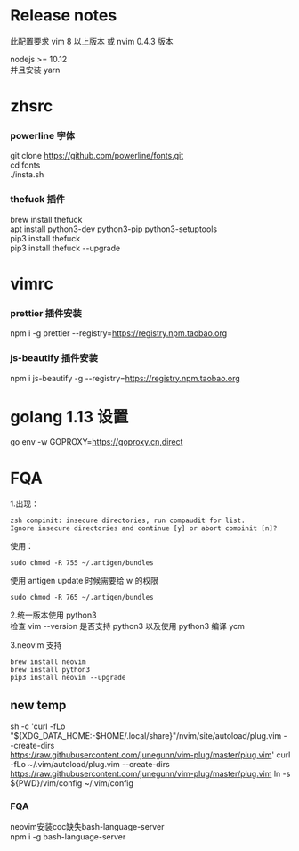 # Release notes

此配置要求 vim 8 以上版本 或 nvim 0.4.3 版本

nodejs >= 10.12  
并且安装 yarn

# zhsrc

### powerline 字体

git clone https://github.com/powerline/fonts.git  
cd fonts  
./insta.sh

### thefuck 插件

brew install thefuck  
apt install python3-dev python3-pip python3-setuptools  
pip3 install thefuck  
pip3 install thefuck --upgrade

# vimrc

### prettier 插件安装

npm i -g prettier --registry=https://registry.npm.taobao.org

### js-beautify 插件安装

npm i js-beautify -g --registry=https://registry.npm.taobao.org

# golang 1.13 设置

go env -w GOPROXY=https://goproxy.cn,direct

# FQA

1.出现：

```
zsh compinit: insecure directories, run compaudit for list.
Ignore insecure directories and continue [y] or abort compinit [n]?
```

使用：

```
sudo chmod -R 755 ~/.antigen/bundles
```

使用 antigen update 时候需要给 w 的权限

```
sudo chmod -R 765 ~/.antigen/bundles
```

2.统一版本使用 python3  
检查 vim --version 是否支持 python3 以及使用 python3 编译 ycm

3.neovim 支持

```
brew install neovim
brew install python3
pip3 install neovim --upgrade
```
## new temp

sh -c 'curl -fLo "${XDG_DATA_HOME:-$HOME/.local/share}"/nvim/site/autoload/plug.vim --create-dirs \
       https://raw.githubusercontent.com/junegunn/vim-plug/master/plug.vim'
curl -fLo ~/.vim/autoload/plug.vim --create-dirs \
    https://raw.githubusercontent.com/junegunn/vim-plug/master/plug.vim
ln -s ${PWD}/vim/config ~/.vim/config

### FQA
neovim安装coc缺失bash-language-server   
npm i -g bash-language-server
